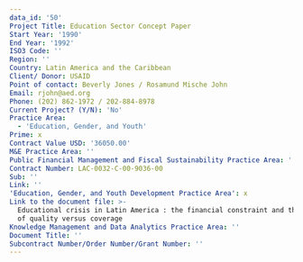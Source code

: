 ```yaml
---
data_id: '50'
Project Title: Education Sector Concept Paper
Start Year: '1990'
End Year: '1992'
ISO3 Code: ''
Region: ''
Country: Latin America and the Caribbean
Client/ Donor: USAID
Point of contact: Beverly Jones / Rosamund Mische John
Email: rjohn@aed.org
Phone: (202) 862-1972 / 202-884-8978
Current Project? (Y/N): 'No'
Practice Area:
  - 'Education, Gender, and Youth'
Prime: x
Contract Value USD: '36050.00'
M&E Practice Area: ''
Public Financial Management and Fiscal Sustainability Practice Area: ''
Contract Number: LAC-0032-C-00-9036-00
Sub: ''
Link: ''
'Education, Gender, and Youth Development Practice Area': x
Link to the document file: >-
  Educational crisis in Latin America : the financial constraint and the dilemma
  of quality versus coverage
Knowledge Management and Data Analytics Practice Area: ''
Document Title: ''
Subcontract Number/Order Number/Grant Number: ''
---
```

